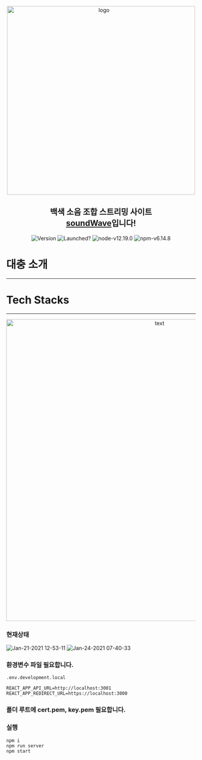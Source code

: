 <p align="center">
<img alt="logo" src="https://user-images.githubusercontent.com/68503014/106308629-511dd400-62a4-11eb-9eaf-1ed1d62fa00b.png" width="500px"/>
</p>
<h2 align="center">백색 소음 조합 스트리밍 사이트<br><a href="">soundWave</a>입니다!</h2>


<p align="center">
<img alt="Version" src="https://img.shields.io/badge/version-1.0.0-blue.svg?cacheSeconds=2592000" />

<img alt="Launched?" src="https://img.shields.io/badge/Maintained%3F-not yet!-green.svg" />
<img alt="node-v12.19.0" src="https://img.shields.io/badge/node-v12.20.0-3f72af" />
<img alt="npm-v6.14.8" src="https://img.shields.io/badge/npm-v6.14.8-aa96da" />

# 대충 소개
-----


# Tech Stacks
-----

<p align="center">
  <img src="https://user-images.githubusercontent.com/68503014/106323719-33a83480-62bb-11eb-8692-76288a78f581.jpg" alt="text" width="800" />
</p>

### 현재상태
![Jan-21-2021 12-53-11](https://user-images.githubusercontent.com/22779951/105278032-05a26080-5be8-11eb-8e3f-5db115153dbd.gif)
![Jan-24-2021 07-40-33](https://user-images.githubusercontent.com/22779951/105616083-8e531380-5e17-11eb-9a19-7aed82d1311b.gif)
### 환경변수 파일 필요합니다.

`.env.development.local`
```
REACT_APP_API_URL=http://localhost:3001
REACT_APP_REDIRECT_URL=https://localhost:3000
```

### 폴더 루트에 cert.pem, key.pem 필요합니다.

### 실행
```
npm i
npm run server
npm start
```


